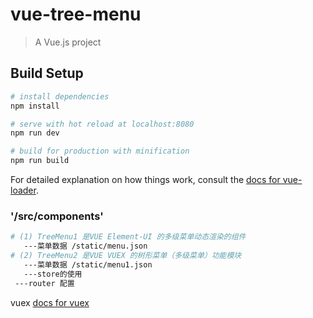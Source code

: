# vue-tree-menu

> A Vue.js project

## Build Setup

``` bash
# install dependencies
npm install

# serve with hot reload at localhost:8080
npm run dev

# build for production with minification
npm run build
```

For detailed explanation on how things work, consult the [docs for vue-loader](http://vuejs.github.io/vue-loader).

### '/src/components'
 ``` bash
# (1) TreeMenu1 是VUE Element-UI 的多级菜单动态渲染的组件
	---菜单数据 /static/menu.json
# (2) TreeMenu2 是VUE VUEX 的树形菜单（多级菜单）功能模块
	---菜单数据 /static/menu1.json
	---store的使用
  ---router 配置
```

vuex [docs for vuex](https://vuex.vuejs.org/zh/guide/actions.html)
